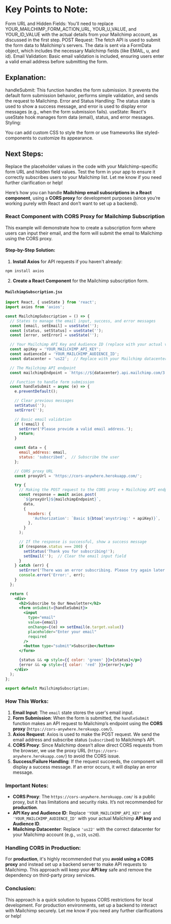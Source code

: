 # Key Points to Note:

Form URL and Hidden Fields: You'll need to replace YOUR_MAILCHIMP_FORM_ACTION_URL, YOUR_U_VALUE, and YOUR_ID_VALUE with the actual details from your Mailchimp account, as discussed in the first step.
POST Request: The fetch API is used to submit the form data to Mailchimp's servers. The data is sent via a FormData object, which includes the necessary Mailchimp fields (like EMAIL, u, and id).
Email Validation: Basic email validation is included, ensuring users enter a valid email address before submitting the form.

## Explanation:

handleSubmit: This function handles the form submission. It prevents the default form submission behavior, performs simple validation, and sends the request to Mailchimp.
Error and Status Handling: The status state is used to show a success message, and error is used to display error messages (e.g., when the form submission fails).
useState: React's useState hook manages form data (email), status, and error messages.
Styling:

You can add custom CSS to style the form or use frameworks like styled-components to customize its appearance.

## Next Steps:

Replace the placeholder values in the code with your Mailchimp-specific form URL and hidden field values.
Test the form in your app to ensure it correctly subscribes users to your Mailchimp list.
Let me know if you need further clarification or help!

Here’s how you can handle **Mailchimp email subscriptions in a React component**, using a **CORS proxy** for development purposes (since you’re working purely with React and don’t want to set up a backend).

### **React Component with CORS Proxy for Mailchimp Subscription**

This example will demonstrate how to create a subscription form where users can input their email, and the form will submit the email to Mailchimp using the CORS proxy.

#### Step-by-Step Solution:

1. **Install Axios** for API requests if you haven't already:

```bash
npm install axios
```

2. **Create a React Component** for the Mailchimp subscription form.

#### `MailchimpSubscription.jsx`

```jsx
import React, { useState } from 'react';
import axios from 'axios';

const MailchimpSubscription = () => {
  // States to manage the email input, success, and error messages
  const [email, setEmail] = useState('');
  const [status, setStatus] = useState('');
  const [error, setError] = useState('');

  // Your Mailchimp API Key and Audience ID (replace with your actual values)
  const apiKey = 'YOUR_MAILCHIMP_API_KEY';
  const audienceId = 'YOUR_MAILCHIMP_AUDIENCE_ID';
  const datacenter = 'us22';  // Replace with your Mailchimp datacenter (e.g., us19, us20)

  // The Mailchimp API endpoint
  const mailchimpEndpoint = `https://${datacenter}.api.mailchimp.com/3.0/lists/${audienceId}/members/`;

  // Function to handle form submission
  const handleSubmit = async (e) => {
    e.preventDefault();

    // Clear previous messages
    setStatus('');
    setError('');

    // Basic email validation
    if (!email) {
      setError('Please provide a valid email address.');
      return;
    }

    const data = {
      email_address: email,
      status: 'subscribed',  // Subscribe the user
    };

    // CORS proxy URL
    const proxyUrl = 'https://cors-anywhere.herokuapp.com/';

    try {
      // Making the POST request to the CORS proxy + Mailchimp API endpoint
      const response = await axios.post(
        `${proxyUrl}${mailchimpEndpoint}`,
        data,
        {
          headers: {
            'Authorization': `Basic ${btoa('anystring:' + apiKey)}`,
          },
        }
      );

      // If the response is successful, show a success message
      if (response.status === 200) {
        setStatus('Thank you for subscribing!');
        setEmail('');  // Clear the email input field
      }
    } catch (err) {
      setError('There was an error subscribing. Please try again later.');
      console.error('Error:', err);
    }
  };

  return (
    <div>
      <h2>Subscribe to Our Newsletter</h2>
      <form onSubmit={handleSubmit}>
        <input
          type="email"
          value={email}
          onChange={(e) => setEmail(e.target.value)}
          placeholder="Enter your email"
          required
        />
        <button type="submit">Subscribe</button>
      </form>

      {status && <p style={{ color: 'green' }}>{status}</p>}
      {error && <p style={{ color: 'red' }}>{error}</p>}
    </div>
  );
};

export default MailchimpSubscription;
```

### **How This Works:**

1. **Email Input**: The `email` state stores the user's email input.
2. **Form Submission**: When the form is submitted, the `handleSubmit` function makes an API request to Mailchimp’s endpoint using the **CORS proxy** (`https://cors-anywhere.herokuapp.com/`).
3. **Axios Request**: Axios is used to make the POST request. We send the email address and subscribe status (`subscribed`) to Mailchimp’s API.
4. **CORS Proxy**: Since Mailchimp doesn’t allow direct CORS requests from the browser, we use the proxy URL (`https://cors-anywhere.herokuapp.com/`) to avoid the CORS issue.
5. **Success/Failure Handling**: If the request succeeds, the component will display a success message. If an error occurs, it will display an error message.

### **Important Notes:**
- **CORS Proxy**: The `https://cors-anywhere.herokuapp.com/` is a public proxy, but it has limitations and security risks. It’s not recommended for **production**.
- **API Key and Audience ID**: Replace `'YOUR_MAILCHIMP_API_KEY'` and `'YOUR_MAILCHIMP_AUDIENCE_ID'` with your actual Mailchimp **API key** and **Audience ID**.
- **Mailchimp Datacenter**: Replace `'us22'` with the correct datacenter for your Mailchimp account (e.g., `us19`, `us20`).

### **Handling CORS in Production:**
For **production**, it's highly recommended that you **avoid using a CORS proxy** and instead set up a backend server to make API requests to Mailchimp. This approach will keep your **API key** safe and remove the dependency on third-party proxy services.

### Conclusion:
This approach is a quick solution to bypass CORS restrictions for local development. For production environments, set up a backend to interact with Mailchimp securely. Let me know if you need any further clarifications or help!